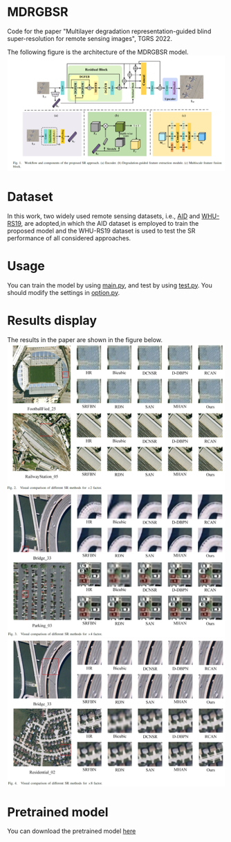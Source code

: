 # MDRGBSR
Code for the paper "Multilayer degradation representation-guided blind super-resolution for remote sensing images", TGRS 2022.

The following figure is the architecture of the MDRGBSR model. ![fig1](./figs/fig1.png)

# Dataset
In this work, two widely used remote sensing datasets, i.e., [AID](https://arxiv.org/abs/1608.05167v1) and [WHU-RS19](http://www.escience.cn/people/yangwen/WHU-RS19.html), are adopted,in which the AID dataset is employed to train the proposed model and the WHU-RS19 dataset is used to test the SR performance of all considered approaches.

# Usage
You can train the model by using [main.py](./main.py), and test by using [test.py](./test.py). You should modify the settings in [option.py](./option.py).

# Results display
The results in the paper are shown in the figure below. ![fig2](./figs/fig2.png) ![fig3](./figs/fig3.png) ![fig4](./figs/fig4.png)

# Pretrained model
You can download the pretrained model [here](https://1drv.ms/u/s!AosHDU8uGUIohD21IcG59xcsbsHy?e=CqUcrX)